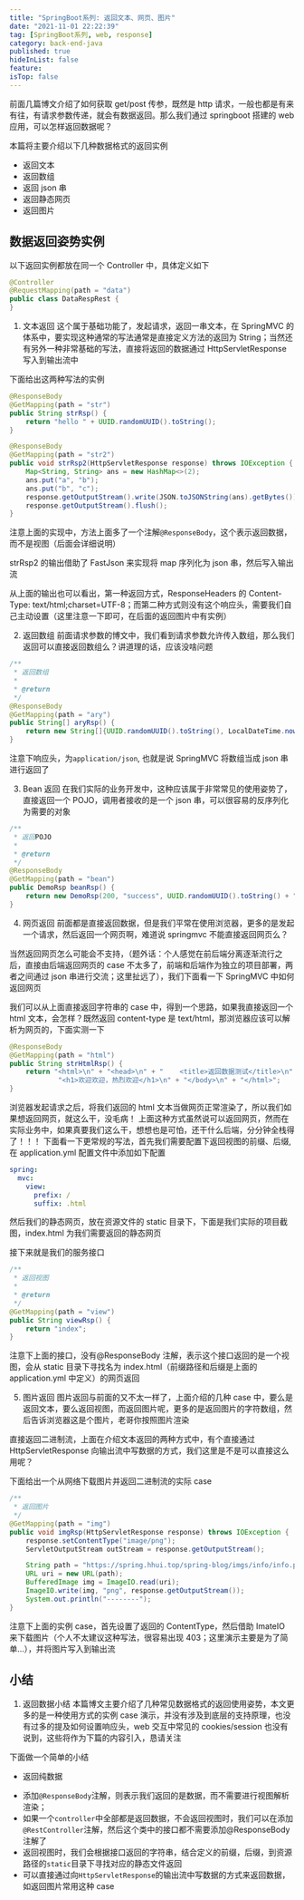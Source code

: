 ```yaml
---
title: "SpringBoot系列: 返回文本、网页、图片"
date: "2021-11-01 22:22:39"
tag: [SpringBoot系列, web, response]
category: back-end-java
published: true
hideInList: false
feature:
isTop: false
---
```


前面几篇博文介绍了如何获取 get/post 传参，既然是 http 请求，一般也都是有来有往，有请求参数传递，就会有数据返回。那么我们通过 springboot 搭建的 web 应用，可以怎样返回数据呢？

本篇将主要介绍以下几种数据格式的返回实例

- 返回文本
- 返回数组
- 返回 json 串
- 返回静态网页
- 返回图片

## 数据返回姿势实例

以下返回实例都放在同一个 Controller 中，具体定义如下

```java
@Controller
@RequestMapping(path = "data")
public class DataRespRest {
}
```

1. 文本返回
   这个属于基础功能了，发起请求，返回一串文本，在 SpringMVC 的体系中，要实现这种通常的写法通常是直接定义方法的返回为 String；当然还有另外一种非常基础的写法，直接将返回的数据通过 HttpServletResponse 写入到输出流中

下面给出这两种写法的实例

```java
@ResponseBody
@GetMapping(path = "str")
public String strRsp() {
    return "hello " + UUID.randomUUID().toString();
}

@ResponseBody
@GetMapping(path = "str2")
public void strRsp2(HttpServletResponse response) throws IOException {
    Map<String, String> ans = new HashMap<>(2);
    ans.put("a", "b");
    ans.put("b", "c");
    response.getOutputStream().write(JSON.toJSONString(ans).getBytes());
    response.getOutputStream().flush();
}
```

注意上面的实现中，方法上面多了一个注解`@ResponseBody`，这个表示返回数据，而不是视图（后面会详细说明）

strRsp2 的输出借助了 FastJson 来实现将 map 序列化为 json 串，然后写入输出流

从上面的输出也可以看出，第一种返回方式，ResponseHeaders 的 Content-Type: text/html;charset=UTF-8；而第二种方式则没有这个响应头，需要我们自己主动设置（这里注意一下即可，在后面的返回图片中有实例）

2. 返回数组
   前面请求参数的博文中，我们看到请求参数允许传入数组，那么我们返回可以直接返回数组么？讲道理的话，应该没啥问题

```java
/**
 * 返回数组
 *
 * @return
 */
@ResponseBody
@GetMapping(path = "ary")
public String[] aryRsp() {
    return new String[]{UUID.randomUUID().toString(), LocalDateTime.now().toString()};
}
```

注意下响应头，为`application/json`, 也就是说 SpringMVC 将数组当成 json 串进行返回了

3. Bean 返回
   在我们实际的业务开发中，这种应该属于非常常见的使用姿势了，直接返回一个 POJO，调用者接收的是一个 json 串，可以很容易的反序列化为需要的对象

```java
/**
 * 返回POJO
 *
 * @return
 */
@ResponseBody
@GetMapping(path = "bean")
public DemoRsp beanRsp() {
    return new DemoRsp(200, "success", UUID.randomUUID().toString() + "--->data");
}
```

4. 网页返回
   前面都是直接返回数据，但是我们平常在使用浏览器，更多的是发起一个请求，然后返回一个网页啊，难道说 springmvc 不能直接返回网页么？

当然返回网页怎么可能会不支持，（题外话：个人感觉在前后端分离逐渐流行之后，直接由后端返回网页的 case 不太多了，前端和后端作为独立的项目部署，两者之间通过 json 串进行交流；这里扯远了），我们下面看一下 SpringMVC 中如何返回网页

我们可以从上面直接返回字符串的 case 中，得到一个思路，如果我直接返回一个 html 文本，会怎样？既然返回 content-type 是 text/html，那浏览器应该可以解析为网页的，下面实测一下

```java
@ResponseBody
@GetMapping(path = "html")
public String strHtmlRsp() {
    return "<html>\n" + "<head>\n" + "    <title>返回数据测试</title>\n" + "</head>\n" + "<body>\n" +
            "<h1>欢迎欢迎，热烈欢迎</h1>\n" + "</body>\n" + "</html>";
}
```

浏览器发起请求之后，将我们返回的 html 文本当做网页正常渲染了，所以我们如果想返回网页，就这么干，没毛病！
上面这种方式虽然说可以返回网页，然而在实际业务中，如果真要我们这么干，想想也是可怕，还干什么后端，分分钟全栈得了！！！
下面看一下更常规的写法，首先我们需要配置下返回视图的前缀、后缀, 在 application.yml 配置文件中添加如下配置

```yaml
spring:
  mvc:
    view:
      prefix: /
      suffix: .html
```

然后我们的静态网页，放在资源文件的 static 目录下，下面是我们实际的项目截图，index.html 为我们需要返回的静态网页

接下来就是我们的服务接口

```java
/**
 * 返回视图
 *
 * @return
 */
@GetMapping(path = "view")
public String viewRsp() {
    return "index";
}
```

注意下上面的接口，没有@ResponseBody 注解，表示这个接口返回的是一个视图，会从 static 目录下寻找名为 index.html（前缀路径和后缀是上面的 application.yml 中定义）的网页返回

5. 图片返回
   图片返回与前面的又不太一样了，上面介绍的几种 case 中，要么是返回文本，要么返回视图，而返回图片呢，更多的是返回图片的字符数组，然后告诉浏览器这是个图片，老哥你按照图片渲染

直接返回二进制流，上面在介绍文本返回的两种方式中，有个直接通过 HttpServletResponse 向输出流中写数据的方式，我们这里是不是可以直接这么用呢？

下面给出一个从网络下载图片并返回二进制流的实际 case

```java
/**
 * 返回图片
 */
@GetMapping(path = "img")
public void imgRsp(HttpServletResponse response) throws IOException {
    response.setContentType("image/png");
    ServletOutputStream outStream = response.getOutputStream();

    String path = "https://spring.hhui.top/spring-blog/imgs/info/info.png";
    URL uri = new URL(path);
    BufferedImage img = ImageIO.read(uri);
    ImageIO.write(img, "png", response.getOutputStream());
    System.out.println("--------");
}
```

注意下上面的实例 case，首先设置了返回的 ContentType，然后借助 ImateIO 来下载图片（个人不太建议这种写法，很容易出现 403；这里演示主要是为了简单…），并将图片写入到输出流

## 小结

1. 返回数据小结
   本篇博文主要介绍了几种常见数据格式的返回使用姿势，本文更多的是一种使用方式的实例 case 演示，并没有涉及到底层的支持原理，也没有过多的提及如何设置响应头，web 交互中常见的 cookies/session 也没有说到，这些将作为下篇的内容引入，恳请关注

下面做一个简单的小结

- 返回纯数据

* 添加`@ResponseBody`注解，则表示我们返回的是数据，而不需要进行视图解析渲染；
* 如果一个`controller`中全部都是返回数据，不会返回视图时，我们可以在添加`@RestController`注解，然后这个类中的接口都不需要添加@ResponseBody 注解了
* 返回视图时，我们会根据接口返回的字符串，结合定义的前缀，后缀，到资源路径的`static`目录下寻找对应的静态文件返回
* 可以直接通过向`HttpServletResponse`的输出流中写数据的方式来返回数据，如返回图片常用这种 case
